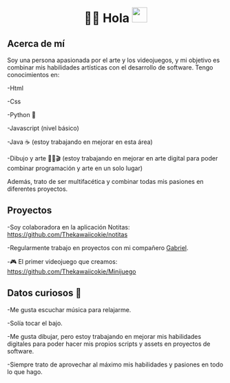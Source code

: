 # 

<h1 align="center">🍥🍙 Hola <img src="https://media.giphy.com/media/hvRJCLFzcasrR4ia7z/giphy.gif" width="35px" height="35px">
</h1>

## Acerca de mí

Soy una persona apasionada por el arte y los videojuegos, y mi objetivo es combinar mis habilidades artísticas con el desarrollo de software. Tengo conocimientos en:

-Html

-Css

-Python 🐍

-Javascript (nivel básico)

-Java ☕ (estoy trabajando en mejorar en esta área)

-Dibujo y arte 📝📸🎬 (estoy trabajando en mejorar en arte digital para poder combinar programación y arte en un solo lugar)

Además, trato de ser multifacética y combinar todas mis pasiones en diferentes proyectos.

## Proyectos

-Soy colaboradora en la aplicación Notitas: https://github.com/Thekawaiicokie/notitas

-Regularmente trabajo en proyectos con mi compañero [Gabriel](https://github.com/pinguin-frosch).

-🎮 El primer videojuego que creamos: https://github.com/Thekawaiicokie/Minijuego

## Datos curiosos 🌟

-Me gusta escuchar música para relajarme.

-Solía tocar el bajo.

-Me gusta dibujar, pero estoy trabajando en mejorar mis habilidades digitales para poder hacer mis propios scripts y assets en proyectos de software.

-Siempre trato de aprovechar al máximo mis habilidades y pasiones en todo lo que hago.
